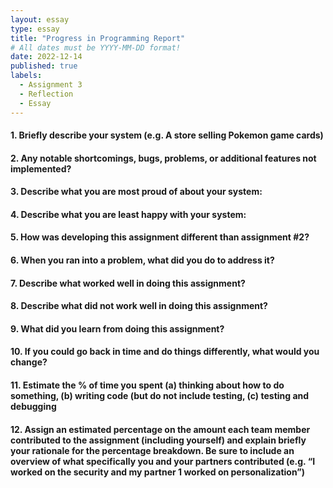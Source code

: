```yaml
---
layout: essay
type: essay
title: "Progress in Programming Report"
# All dates must be YYYY-MM-DD format!
date: 2022-12-14
published: true
labels:
  - Assignment 3
  - Reflection
  - Essay
---
```

<h4>1. Briefly describe your system (e.g. A store selling Pokemon game cards)</h4>
<p>

</p>

<h4>2. Any notable shortcomings, bugs, problems, or additional features not implemented?</h4>
<p>

</p>

<h4>3. Describe what you are <b>most proud</b> of about your system:</h4>
<p>

</p>

<h4>4. Describe what you are <b>least happy</b> with your system:</h4>
<p>

</p>

<h4>5. How was developing this assignment different than assignment #2?</h4>
<p>

</p>

<h4>6. When you ran into a problem, what did you do to address it?</h4>
<p>

</p>


<h4>7. Describe what worked well in doing this assignment?</h4>
<p>

</p>

<h4>8. Describe what did not work well in doing this assignment?</h4>
<p>

</p>

<h4>9. What did you learn from doing this assignment?</h4>
<p>

</p>

<h4>10. If you could go back in time and do things differently, what would you change?</h4>
<p>

</p>

<h4>11. Estimate the % of time you spent (a) thinking about how to do something, (b) writing code (but do not include testing, (c) testing and debugging</h4>
<p>

</p>

<h4>12. Assign an estimated percentage on the amount each team member contributed to the assignment (including yourself) and explain briefly your rationale for the percentage breakdown. Be sure to include an overview of what specifically you and your partners contributed (e.g. “I worked on the security and my partner 1 worked on personalization”)</h4>
<p>

</p>